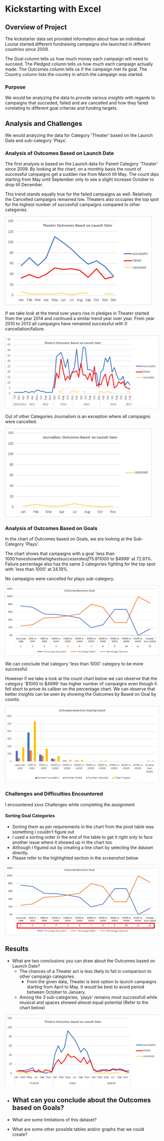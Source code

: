 # Kickstarting with Excel

## Overview of Project
The kickstarter data set provided information about how an individual Louise started different fundraising campaigns she launched in different countries since 2009. 

The Goal column tells us how much money each campaign will need to succeed.
The Pledged column tells us how much each campaign actually made.
The Outcomes column tells us if the campaign met its goal.
The Country column lists the country in which the campaign was started.

### Purpose
We would be analyzing the data to provide various insights with regards to campaigns that succeded, failed and are cancelled and how they fared corelating to different goal criterias and funding targets.

## Analysis and Challenges
We would analyzing the data for Category 'Theater' based on the Launch Data and sub-category 'Plays'.

### Analysis of Outcomes Based on Launch Date
The first analysis is based on the Launch data for Parent Category 'Theater' since 2009.
By looking at the chart, on a monthly basis the count of successful campaigns get a sudden rise from March till May. 
The count dips starting from May until September only to see a slight increase October to drop till December. 

This trend stands equally true for the failed campaigns as well. Relatively the Cancelled campaigns remained low. Theaters also occupies the top spot for the highest number of succesfull campaigns compared to other categories.

![Outcomes Based on Launch Date - Theater](https://github.com/c3crocks/kickstarter/blob/main/Resources/Theater_Outcomes_vs_Launch.png)

If we take look at the trend over years rise in pledges in Theater started from the year 2014 and contnued a similar trend year over year. 
From year 2010 to 2013 all campaigns have remained successful with 0 cancellation/failure. 

![Outcomes Based on Launch Date - Theater](https://github.com/c3crocks/kickstarter/blob/main/Additional_Images/Thetres_Outcome_LaunchDate.png)

Out of other Categories Journalism is an exception where all campaigns were cancelled. 

![Outcomes Based on Launch Date - Journalism](https://github.com/c3crocks/kickstarter/blob/main/Additional_Images/Journalism_Outcome_LaunchData.png)

### Analysis of Outcomes Based on Goals
In the chart of Outcomes based on Goals, we are looking at the Sub-Category 'Plays'.

The chart shows that campaigns with a goal 'less than $1000' have shown the highest success rate of 75.81% trailing by goal category '$1000 to $4999' at 72.61%.
Failure percentage also has the same 2 categories fighting for the top spot with 'less than 1000' at 24.19%.

No campaigns were cancelled for plays sub-category. 

![](https://github.com/c3crocks/kickstarter/blob/main/Resources/Outcomes_vs_Goals.png?raw=true)

We can conclude that category 'less than 1000' category to be more successful. 

However if we take a look at the count chart below we can observe that the category '$1000 to $4999' has higher number of campaigns even though it fell short to prove its caliber on the percentage chart. 
We can observe that better insights can be seen by showing the Outcomes by Based on Goal by counts. 

![](https://github.com/c3crocks/kickstarter/blob/main/Additional_Images/PlayCount.png)

### Challenges and Difficulties Encountered
I encountered xxxx Challenges while completing the assignment
#### Sorting Goal Categories 
- Sorting them as per requirements in the chart from the pivot table was something I couldn't figure out
- I used a sorting order in the end of the table to get it right only to face another issue where it showed up in the chart too
- Although I figured out by creating a line chart by selecting the dataset directly.
- Please refer to the highlighted section in the screenshot below

![](https://github.com/c3crocks/kickstarter/blob/main/Additional_Images/Outcomes_vs_Goal_Sorting.png)

## Results

- What are two conclusions you can draw about the Outcomes based on Launch Date?
	- The chances of a Theater act is less likely to fail in comparison to other campaign categories. 
		- From the given data, Theater is best option to launch campaigns starting from April to May. It would be best to avoid period between October to January. 
	- Among the 3 sub-categories, 'plays' remains most successfull while musical and spaces showed almost equal potential (Refer to the chart below)

![](https://github.com/c3crocks/kickstarter/blob/main/Additional_Images/Sub-Category_Outcome_LaunchDate.png) 

- What can you conclude about the Outcomes based on Goals?
	- 
- What are some limitations of this dataset?

- What are some other possible tables and/or graphs that we could create?